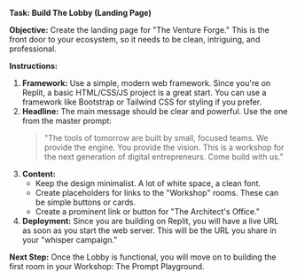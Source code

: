 
**Task: Build The Lobby (Landing Page)**

**Objective:** Create the landing page for "The Venture Forge." This is the front door to your ecosystem, so it needs to be clean, intriguing, and professional.

**Instructions:**

1.  **Framework:** Use a simple, modern web framework. Since you're on Replit, a basic HTML/CSS/JS project is a great start. You can use a framework like Bootstrap or Tailwind CSS for styling if you prefer.
2.  **Headline:** The main message should be clear and powerful. Use the one from the master prompt:
    > "The tools of tomorrow are built by small, focused teams. We provide the engine. You provide the vision. This is a workshop for the next generation of digital entrepreneurs. Come build with us."
3.  **Content:**
    *   Keep the design minimalist. A lot of white space, a clean font.
    *   Create placeholders for links to the "Workshop" rooms. These can be simple buttons or cards.
    *   Create a prominent link or button for "The Architect's Office."
4.  **Deployment:** Since you are building on Replit, you will have a live URL as soon as you start the web server. This will be the URL you share in your "whisper campaign."

**Next Step:** Once the Lobby is functional, you will move on to building the first room in your Workshop: The Prompt Playground.
